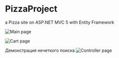 # PizzaProject
a Pizza site on ASP.NET MVC 5 with Entity Framework

![Main page](https://i.imgur.com/oMTpwUj.png)

![Cart page](https://i.imgur.com/vDSISda.png)

Демонстрация нечеткого поиска
![Controller page](https://i.imgur.com/Un9G5a2.png)
